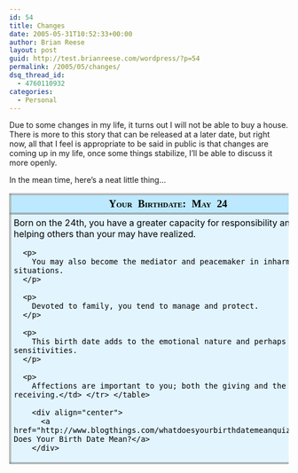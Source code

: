 ```yaml
---
id: 54
title: Changes
date: 2005-05-31T10:52:33+00:00
author: Brian Reese
layout: post
guid: http://test.brianreese.com/wordpress/?p=54
permalink: /2005/05/changes/
dsq_thread_id:
  - 4760110932
categories:
  - Personal
---
```

Due to some changes in my life, it turns out I will not be able to buy a house. There is more to this story that can be released at a later date, but right now, all that I feel is appropriate to be said in public is that changes are coming up in my life, once some things stabilize, I&#8217;ll be able to discuss it more openly.

In the mean time, here&#8217;s a neat little thing&#8230;

<table cellspacing="0" align="center">
  <tr>
    <td style="font: bolder small-caps 14pt Georgia, Times New Roman, Times, serif; color: black; text-transform: capitalize; word-spacing: .3em; text-align: center; background: #bce9ff; border-style: double; border-color: gray; padding: 5px; width: 350px;">
      Your Birthdate: May 24
    </td>
  </tr>
  
  <tr>
    <td style="	font: small-caps small-caps 12pt Georgia, Times New Roman, Times, serif; color: black; text-transform: none; text-align: left; background: #e2f5ff; border-style: double; border-color: gray; padding: 5px; width: 350px;">
      Born on the 24th, you have a greater capacity for responsibility and helping others than your may have realized. </p> 
      
      <p>
        You may also become the mediator and peacemaker in inharmonious situations.
      </p>
      
      <p>
        Devoted to family, you tend to manage and protect.
      </p>
      
      <p>
        This birth date adds to the emotional nature and perhaps to the sensitivities.
      </p>
      
      <p>
        Affections are important to you; both the giving and the receiving.</td> </tr> </table> 
        
        <div align="center">
          <a href="http://www.blogthings.com/whatdoesyourbirthdatemeanquiz/">What Does Your Birth Date Mean?</a>
        </div>